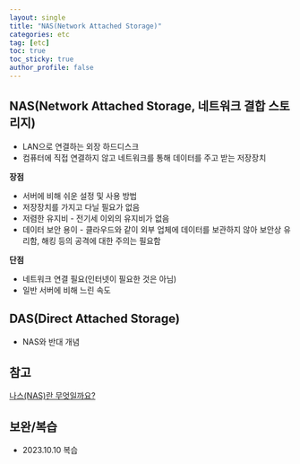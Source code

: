 ```yaml
---
layout: single
title: "NAS(Network Attached Storage)"
categories: etc
tag: [etc]
toc: true
toc_sticky: true
author_profile: false
---
```

## NAS(Network Attached Storage, 네트워크 결합 스토리지)

* LAN으로 연결하는 외장 하드디스크
* 컴퓨터에 직접 연결하지 않고 네트워크를 통해 데이터를 주고 받는 저장장치

**장점**

* 서버에 비해 쉬운 설정 및 사용 방법
* 저장장치를 가지고 다닐 필요가 없음
* 저렴한 유지비 - 전기세 이외의 유지비가 없음
* 데이터 보안 용이 - 클라우드와 같이 외부 업체에 데이터를 보관하지 않아 보안상 유리함, 해킹 등의 공격에 대한 주의는 필요함

**단점**

* 네트워크 연결 필요(인터넷이 필요한 것은 아님)
* 일반 서버에 비해 느린 속도



## DAS(Direct Attached Storage)

* NAS와 반대 개념



## 참고

<a href="https://meanpain.tistory.com/99" target="_blank">나스(NAS)란 무엇일까요?</a>



## 보완/복습

* 2023.10.10 복습
